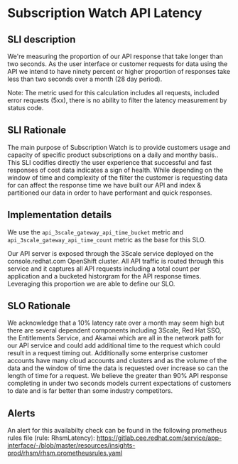 # Subscription Watch API Latency

## SLI description

We're measuring the proportion of our API response that take longer than two seconds. As the user interface or customer requests for data using the API we intend to have ninety percent or higher proportion of responses take less than two seconds over a month (28 day period).

Note: The metric used for this calculation includes all requests, included error requests (5xx), there is no ability to filter the latency measurement by status code.

## SLI Rationale

The main purpose of Subscription Watch is to provide customers usage and capacity of specific product subscriptions on a daily and monthy basis.. This SLI codifies directly the user experience that successful and fast responses of cost data indicates a sign of health. While depending on the window of time and complexity of the filter the customer is requesting data for can affect the response time we have built our API and index & partitioned our data in order to have performant and quick responses.

## Implementation details

We use the `api_3scale_gateway_api_time_bucket` metric and `api_3scale_gateway_api_time_count` metric as the base for this SLO.

Our API server is exposed through the 3Scale service deployed on the console.redhat.com OpenShift cluster. All API traffic is routed through this service and it captures all API requests including a total count per application and a bucketed historgram for the API response times. Leveraging this proportion we are able to define our SLO.

## SLO Rationale

We acknowledge that a 10% latency rate over a month may seem high but there are several dependent components including 3Scale, Red Hat SSO, the Entitlements Service, and Akamai which are all in the network path for our API service and could add additional time to the request which could result in a request timing out. Additionally some enterprise customer accounts have many cloud accounts and clusters and as the volume of the data and the window of time the data is requested over increase so can the length of time for a request. We believe the greater than 90% API response completing in under two seconds models current expectations of customers to date and is far better than some industry competitors.

## Alerts

An alert for this availabilty check can be found in the following prometheus rules file (rule: RhsmLatency):
https://gitlab.cee.redhat.com/service/app-interface/-/blob/master/resources/insights-prod/rhsm/rhsm.prometheusrules.yaml
